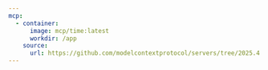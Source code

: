 ```yaml
---
mcp:
  - container:
      image: mcp/time:latest
      workdir: /app
    source:
      url: https://github.com/modelcontextprotocol/servers/tree/2025.4.6/src/time
---
```

